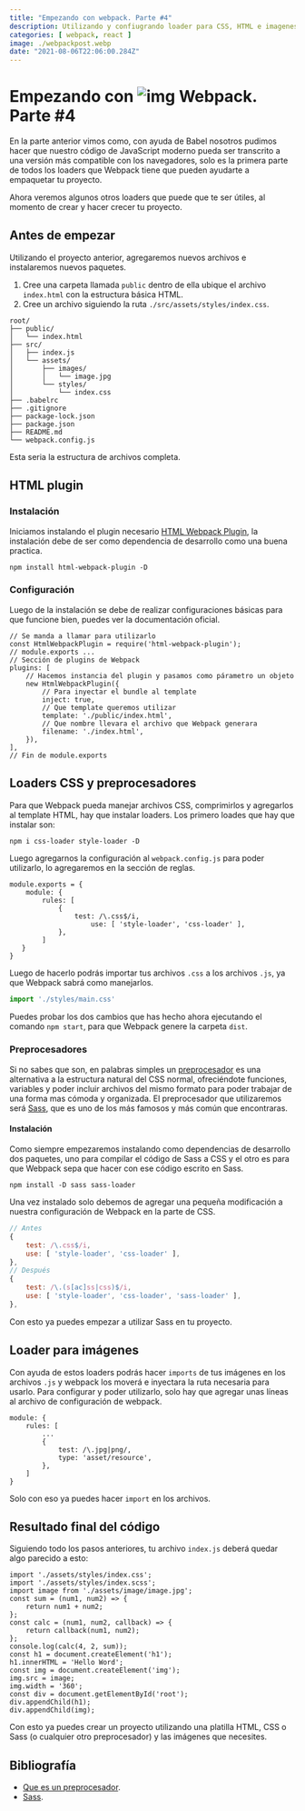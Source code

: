 ```yaml
---
title: "Empezando con webpack. Parte #4"
description: Utilizando y confiugrando loader para CSS, HTML e imagenes.
categories: [ webpack, react ]
image: ./webpackpost.webp
date: "2021-08-06T22:06:00.284Z"
---
```


# Empezando con ![img](https://www.vectorlogo.zone/logos/js_webpack/js_webpack-icon.svg) Webpack. Parte #4

En la parte anterior vimos como, con ayuda de Babel nosotros pudimos hacer que nuestro código de JavaScript moderno pueda ser transcrito a una versión más compatible con los navegadores, solo es la primera parte de todos los loaders que Webpack tiene que pueden ayudarte a empaquetar tu proyecto.

Ahora veremos algunos otros loaders que puede que te ser útiles, al momento de crear y hacer crecer tu proyecto.  

## Antes de empezar

Utilizando el proyecto anterior, agregaremos nuevos archivos e instalaremos nuevos paquetes.

1. Cree una carpeta llamada `public` dentro de ella ubique el archivo `index.html` con la estructura básica HTML.
2. Cree un archivo siguiendo la ruta `./src/assets/styles/index.css`.


```treeview{2-3,6-10}
root/
├── public/
│   └── index.html
├── src/
│   ├── index.js
│   └── assets/
│       ├── images/
│		│   └── image.jpg
│       └── styles/
│           └── index.css
├── .babelrc
├── .gitignore
├── package-lock.json
├── package.json
├── README.md
└── webpack.config.js
```

Esta seria la estructura de archivos completa.

## HTML plugin

### Instalación

Iniciamos instalando el plugin necesario [HTML Webpack Plugin](https://github.com/jantimon/html-webpack-plugin), la instalación debe de ser como dependencia de desarrollo como una buena practica.

```shell
npm install html-webpack-plugin -D
```

### Configuración

Luego de la instalación se debe de realizar configuraciones básicas para que funcione bien, puedes ver la documentación oficial.

```js{6-14}
// Se manda a llamar para utilizarlo
const HtmlWebpackPlugin = require('html-webpack-plugin');
// module.exports ...
// Sección de plugins de Webpack
plugins: [
    // Hacemos instancia del plugin y pasamos como párametro un objeto
    new HtmlWebpackPlugin({
        // Para inyectar el bundle al template
        inject: true,
        // Que template queremos utilizar
        template: './public/index.html',
        // Que nombre llevara el archivo que Webpack generara
        filename: './index.html',
    }),
],
// Fin de module.exports
```

## Loaders CSS y preprocesadores 

Para que Webpack pueda manejar archivos CSS, comprimirlos y agregarlos al template HTML, hay que instalar loaders. Los primero loades que hay que instalar son:

```shell
npm i css-loader style-loader -D
```

Luego agregarnos la configuración al `webpack.config.js` para poder utilizarlo, lo agregaremos en la sección de reglas.

```js{4-7}
module.exports = {
 	module: {
        rules: [
    		{
                test: /\.css$/i,
                    use: [ 'style-loader', 'css-loader' ],
            },
        ]        
   }
}
```

Luego de hacerlo podrás importar tus archivos `.css` a los archivos `.js`, ya que Webpack sabrá como manejarlos.

```js
import './styles/main.css'
```

Puedes probar los dos cambios que has hecho ahora ejecutando el comando `npm start`, para que Webpack genere la carpeta `dist`.

### Preprocesadores

Si no sabes que son, en palabras simples un [preprocesador](##Bibliografía) es una alternativa a la estructura natural del CSS normal, ofreciéndote funciones, variables y poder incluir archivos del mismo formato para poder trabajar de una forma mas cómoda y organizada. El preprocesador que utilizaremos será [Sass](https://sass-lang.com/), que es uno de los más famosos y más común que encontraras.

#### Instalación

Como siempre empezaremos instalando como dependencias de desarrollo dos paquetes, uno para compilar el código de Sass a CSS y el otro es para que Webpack sepa que hacer con ese código escrito en Sass.

````shell
npm install -D sass sass-loader
````

Una vez instalado solo debemos de agregar una pequeña modificación a nuestra configuración de Webpack en la parte de CSS. 

```js
// Antes
{
    test: /\.css$/i,
    use: [ 'style-loader', 'css-loader' ],
},
// Después 
{
    test: /\.(s[ac]ss|css)$/i,
    use: [ 'style-loader', 'css-loader', 'sass-loader' ],
},
```

Con esto ya puedes empezar a utilizar Sass en tu proyecto.

## Loader para imágenes

Con ayuda de estos loaders podrás hacer `imports` de tus imágenes en los archivos `.js` y webpack los moverá e inyectara la ruta necesaria para usarlo. Para configurar y poder utilizarlo, solo hay que agregar unas líneas al archivo de configuración de webpack.

```js{4-7}
module: {
	rules: [
        ...
        {
            test: /\.jpg|png/,
            type: 'asset/resource',
        },
    ]
}
```

Solo con eso ya puedes hacer `import` en los archivos.

## Resultado final del código

Siguiendo todo los pasos anteriores, tu archivo `index.js` deberá quedar algo parecido a esto:

```js{3,13-15,18}
import './assets/styles/index.css';
import './assets/styles/index.scss';
import image from './assets/image/image.jpg';
const sum = (num1, num2) => {
	return num1 + num2;
};
const calc = (num1, num2, callback) => {
	return callback(num1, num2);
};
console.log(calc(4, 2, sum));
const h1 = document.createElement('h1');
h1.innerHTML = 'Hello Word';
const img = document.createElement('img');
img.src = image;
img.width = '360';
const div = document.getElementById('root');
div.appendChild(h1);
div.appendChild(img);
```

Con esto ya puedes crear un proyecto utilizando una platilla HTML, CSS o Sass (o cualquier otro preprocesador) y las imágenes que necesites.

## Bibliografía

- [Que es un preprocesador](https://www.wildcodeschool.com/es-ES/blog/que-es-un-preprocesador).
- [Sass](https://sass-lang.com/).